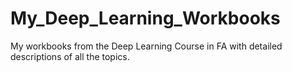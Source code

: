 # My_Deep_Learning_Workbooks
My workbooks from the Deep Learning Course in FA with detailed descriptions of all the topics. 
